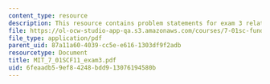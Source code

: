```yaml
---
content_type: resource
description: This resource contains problem statements for exam 3 related to genetics.
file: https://ol-ocw-studio-app-qa.s3.amazonaws.com/courses/7-01sc-fundamentals-of-biology-fall-2011/6feaadb59ef84248bdd913076194580b_MIT_7_01SCF11_exam3.pdf
file_type: application/pdf
parent_uid: 87a11a60-4039-cc5e-e616-1303df9f2adb
resourcetype: Document
title: MIT_7_01SCF11_exam3.pdf
uid: 6feaadb5-9ef8-4248-bdd9-13076194580b
---
```

